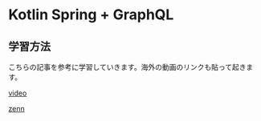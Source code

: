 # Kotlin Spring + GraphQL

 ## 学習方法
 こちらの記事を参考に学習していきます。海外の動画のリンクも貼って起きます。

[video](https://www.youtube.com/watch?v=1hGdovDwhPA)

[zenn](https://zenn.dev/joo_hashi/articles/2fb8bc3115ff3b)